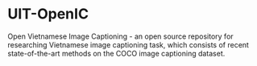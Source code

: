 # UIT-OpenIC
Open Vietnamese Image Captioning - an open source repository for researching Vietnamese image captioning task, which consists of recent state-of-the-art methods on the COCO image captioning dataset.
